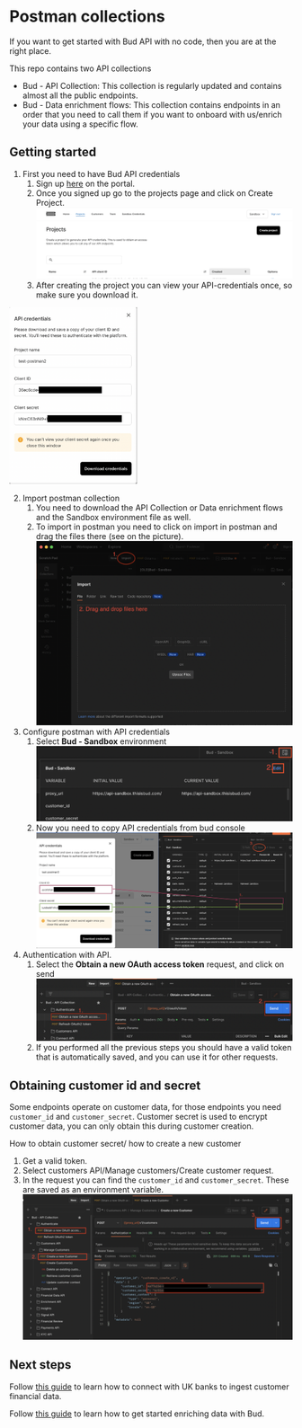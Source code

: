 # Postman collections

If you want to get started with Bud API with no code, 
then you are at the right place.

This repo contains two API collections
- Bud - API Collection: This collection is regularly updated and contains almost all the public endpoints.
- Bud - Data enrichment flows: This collection contains endpoints in an order that you need to call them if you want to onboard with us/enrich your data using a specific flow.

## Getting started

1. First you need to have Bud API credentials
   1. Sign up [here](https://console.thisisbud.com/signup) on the portal.
   2. Once you signed up go to the projects page and click on Create Project.
![create_project](../images/create_project.png)
   3. After creating the project you can view your API-credentials once, so make sure you download it.
<img src="../images/api_credentials.png" width="45%" height="45%">

2. Import postman collection
   1. You need to download the API Collection or Data enrichment flows and the Sandbox environment file as well.
   2. To import in postman you need to click on import in postman and drag the files there (see on the picture).
![postman_import](../images/import_postman.png)
3. Configure postman with API credentials
   1. Select **Bud - Sandbox** environment
![postman_configure_env](../images/postman_edit_variables.png)
   2. Now you need to copy API credentials from bud console
![postman_set_up_creds](../images/postman_variables.png)
4. Authentication with API.
   1. Select the **Obtain a new OAuth access token** request, and click on send
![postman_token](../images/obtain_token.png)
   2. If you performed all the previous steps you should have a valid token that is automatically saved, and you can use it for other requests.

## Obtaining customer id and secret

Some endpoints operate on customer data, for those endpoints you need `customer_id` and `customer_secret`.
Customer secret is used to encrypt customer data, you can only obtain this during customer creation.

How to obtain customer secret/ how to create a new customer

1. Get a valid token.
2. Select customers API/Manage customers/Create customer request.
3. In the request you can find the `customer_id` and `customer_secret`. These are saved as an environment variable.
![create_customer](../images/customer_secret_obtain.png)

## Next steps

Follow [this guide](https://docs.thisisbud.com/docs/setup-bud-banking-connections) to learn how to connect with UK banks to ingest customer financial data.

Follow [this guide](https://docs.thisisbud.com/docs/setup_data_enrichment) to learn how to get started enriching data with Bud.